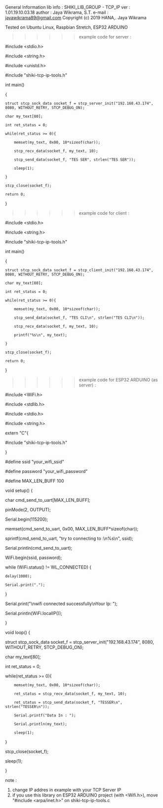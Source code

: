 General Information
    lib info    : SHIKI_LIB_GROUP - TCP_IP
    ver         : 1.01.19.10.03.18
    author      : Jaya Wikrama, S.T.
    e-mail      : jayawikrama89@gmail.com
    Copyright (c) 2019 HANA,. Jaya Wikrama

Tested on Ubuntu Linux, Raspbian Stretch, ESP32 ARDUINO



>>>>>> example code for server :


#include <stdio.h>

#include <string.h>

#include <unistd.h>

#include "shiki-tcp-ip-tools.h"


int main() 

{ 

    struct stcp_sock_data socket_f = stcp_server_init("192.168.43.174", 8080, WITHOUT_RETRY, STCP_DEBUG_ON);

	char my_text[80];	

	int ret_status = 0;

    while(ret_status >= 0){

		memset(my_text, 0x00, 10*sizeof(char));

        stcp_recv_data(socket_f, my_text, 10);

        stcp_send_data(socket_f, "TES SER", strlen("TES SER"));

        sleep(1);

    }

	stcp_close(socket_f);

    return 0;

}



>>>>>> example code for client :


#include <stdio.h>

#include <string.h>

#include "shiki-tcp-ip-tools.h"



int main() 

{ 

    struct stcp_sock_data socket_f = stcp_client_init("192.168.43.174", 8080, WITHOUT_RETRY, STCP_DEBUG_ON);

    char my_text[80];

	int ret_status = 0;

    while(ret_status >= 0){

		memset(my_text, 0x00, 10*sizeof(char));

        stcp_send_data(socket_f, "TES CLI\n", strlen("TES CLI\n"));

        stcp_recv_data(socket_f, my_text, 10);

		printf("%s\n", my_text);

    }

	stcp_close(socket_f);

    return 0;

}



>>>>>> example code for ESP32 ARDUINO (as server) :


#include <WiFi.h>

#include <stdlib.h>

#include <stdio.h>

#include <string.h>


extern "C"{

  #include "shiki-tcp-ip-tools.h"

}


#define ssid "your_wifi_ssid"

#define password "your_wifi_password"


#define MAX_LEN_BUFF 100


void setup() {

  char cmd_send_to_uart[MAX_LEN_BUFF];

  pinMode(2, OUTPUT);

  Serial.begin(115200);


  memset(cmd_send_to_uart, 0x00, MAX_LEN_BUFF*sizeof(char));

  sprintf(cmd_send_to_uart, "try to connecting to :\n%s\n", ssid);

  Serial.println(cmd_send_to_uart);


  WiFi.begin(ssid, password);

  while (WiFi.status() != WL_CONNECTED) {

    delay(1000);

    Serial.print(".");

  }

  Serial.print("\nwifi connected successfully\nYour Ip: ");

  Serial.println(WiFi.localIP());

}


void loop() {

  struct stcp_sock_data socket_f = stcp_server_init("192.168.43.174", 8080, WITHOUT_RETRY, STCP_DEBUG_ON);

  char my_text[80];

  int ret_status = 0;

  while(ret_status >= 0){

        memset(my_text, 0x00, 10*sizeof(char));

        ret_status = stcp_recv_data(socket_f, my_text, 10);

        ret_status = stcp_send_data(socket_f, "TESSER\n", strlen("TESSER\n"));

        Serial.printf("Data In : ");

        Serial.println(my_text);

        sleep(1);

  }

  stcp_close(socket_f);

  sleep(1);  

}


note :
1. change IP addres in example with your TCP Server IP
2. if you use this library on ESP32 ARDUINO project (with <Wifi.h>), move "#include <arpa/inet.h>" on shiki-tcp-ip-tools.c